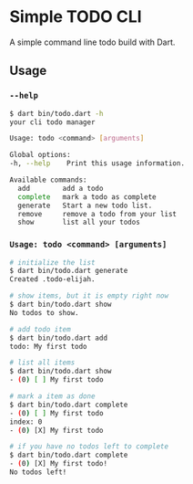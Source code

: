 # Simple TODO CLI

A simple command line todo build with Dart.

## Usage

### `--help`

```sh
$ dart bin/todo.dart -h
your cli todo manager

Usage: todo <command> [arguments]

Global options:
-h, --help    Print this usage information.

Available commands:
  add        add a todo
  complete   mark a todo as complete
  generate   Start a new todo list.
  remove     remove a todo from your list
  show       list all your todos
```

### `Usage: todo <command> [arguments]`

```sh
# initialize the list
$ dart bin/todo.dart generate
Created .todo-elijah.

# show items, but it is empty right now
$ dart bin/todo.dart show
No todos to show.

# add todo item
$ dart bin/todo.dart add
todo: My first todo

# list all items
$ dart bin/todo.dart show
- (0) [ ] My first todo

# mark a item as done
$ dart bin/todo.dart complete
- (0) [ ] My first todo
index: 0
- (0) [X] My first todo

# if you have no todos left to complete
$ dart bin/todo.dart complete
- (0) [X] My first todo!
No todos left!
```
